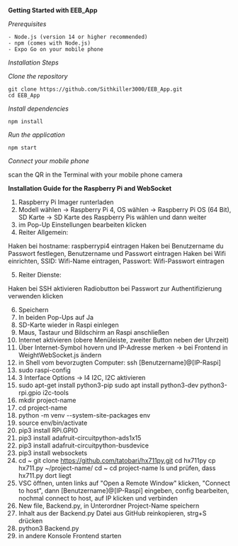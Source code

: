 **Getting Started with EEB_App**

*Prerequisites*

    - Node.js (version 14 or higher recommended)
    - npm (comes with Node.js)
    - Expo Go on your mobile phone


*Installation Steps*

*Clone the repository*

    git clone https://github.com/Sithkiller3000/EEB_App.git
    cd EEB_App


*Install dependencies*

    npm install


*Run the application*

    npm start


*Connect your mobile phone*

scan the QR in the Terminal with your mobile phone camera


**Installation Guide for the Raspberry Pi and WebSocket**


1) Raspberry Pi Imager runterladen
2) Modell wählen -> Raspberry Pi 4, OS wählen -> Raspberry Pi OS (64 Bit), SD Karte -> SD Karte des Raspberry Pis wählen und dann weiter
3) im Pop-Up Einstellungen bearbeiten klicken
4) Reiter Allgemein: 
    
Haken bei hostname: raspberrypi4 eintragen
Haken bei Benutzername du Passwort festlegen, Benutzername und Passwort eintragen
Haken bei Wifi einrichten, SSID: Wifi-Name eintragen, Passwort: Wifi-Passwort     eintragen

5) Reiter Dienste:
    
Haken bei SSH aktivieren
Radiobutton bei Passwort zur Authentifizierung verwenden klicken

6) Speichern
7) In beiden Pop-Ups auf Ja
8) SD-Karte wieder in Raspi einlegen
9) Maus, Tastaur und Bildschirm an Raspi anschließen
10) Internet aktivieren (obere Menüleiste, zweiter Button neben der Uhrzeit)
11) Über Internet-Symbol hovern und IP-Adresse merken -> bei Frontend in WeightWebSocket.js ändern
12) in Shell vom bevorzugten Computer: ssh [Benutzername]@[IP-Raspi]
13) sudo raspi-config 
14) 3 Interface Options → I4 I2C, I2C aktivieren
15) sudo apt-get install python3-pip
sudo apt install python3-dev python3-rpi.gpio i2c-tools
16) mkdir project-name
17) cd project-name
18) python -m venv --system-site-packages env
19) source env/bin/activate
20) pip3 install RPi.GPIO
21) pip3 install adafruit-circuitpython-ads1x15
22) pip3 install adafruit-circuitpython-busdevice
23) pip3 install websockets
24) cd ~
git clone https://github.com/tatobari/hx711py.git
cd hx711py
cp hx711.py ~/project-name/
cd ~
cd project-name
ls und prüfen, dass hx711.py dort liegt
25) VSC öffnen, unten links auf "Open a Remote Window" klicken, "Connect to host", dann [Benutzername]@[IP-Raspi] eingeben, config bearbeiten, nochmal connect to host, auf IP klicken und verbinden
26) New file, Backend.py, in Unterordner Project-Name speichern
27) Inhalt aus der Backend.py Datei aus GitHub reinkopieren, strg+S drücken
28) python3 Backend.py
29) in andere Konsole Frontend starten